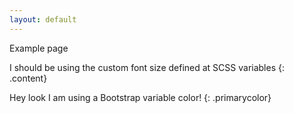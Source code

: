 ```yaml
---
layout: default
---
```


Example page

I should be using the custom font size defined at SCSS variables
{: .content}

Hey look I am using a Bootstrap variable color!
{: .primarycolor}
